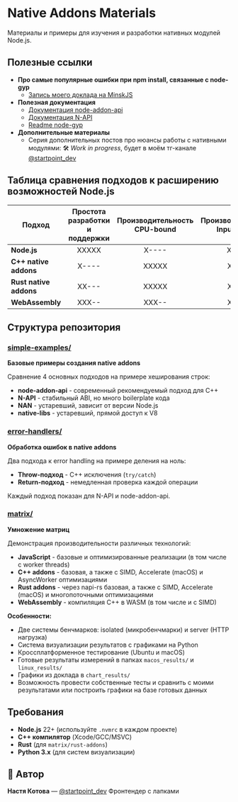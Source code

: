 # Native Addons Materials

Материалы и примеры для изучения и разработки нативных модулей Node.js.

## Полезные ссылки

- **Про самые популярные ошибки при npm install, связанные с node-gyp**
    - [Запись моего доклада на MinskJS](https://youtu.be/fYRw6QFXkqw?si=9IbJzB6XS4SuM81_)
- **Полезная документация**
    - [Документация node-addon-api](https://github.com/nodejs/node-addon-api/blob/main/doc/README.md)  
    - [Документация N-API](https://nodejs.org/api/n-api.html)
    - [Readme node-gyp](https://github.com/nodejs/node-gyp)
- **Дополнительные материалы**
    - Серия дополнительных постов про нюансы работы с нативными модулями: 🛠️ *Work in progress*, будет в моём тг-канале [@startpoint_dev](https://t.me/startpoint_dev)


## Таблица сравнения подходов к расширению возможностей Node.js

| Подход                 | Простота разработки и поддержки | Производительность CPU-bound | Производительность Input/Output | Безопасность | Кроссплатформенность |
|------------------------|:-------------------------------:|:----------------------------:|:-------------------------------:|:------------:|:--------------------:|
| **Node.js**            | XXXXX                           | X----                        | XXXXX                           | XXXX-        | XXXXX                |
| **C++ native addons**  | X----                           | XXXXX                        | XX---                           | X----        | XX---                |
| **Rust native addons** | XX---                           | XXXXX                        | XX---                           | XXX--        | XX---                |
| **WebAssembly**        | XXX--                           | XXX--                        | XX---                           | XXXXX        | XXXXX                |


## Структура репозитория

### [simple-examples/](./simple-examples/)
**Базовые примеры создания native addons**

Сравнение 4 основных подходов на примере хеширования строк:
- **node-addon-api** - современный рекомендуемый подход для C++
- **N-API** - стабильный ABI, но много boilerplate кода
- **NAN** - устаревший, зависит от версии Node.js  
- **native-libs** - устаревший, прямой доступ к V8

### [error-handlers/](./error-handlers/)
**Обработка ошибок в native addons**

Два подхода к error handling на примере деления на ноль:
- **Throw-подход** - C++ исключения (`try/catch`)
- **Return-подход** - немедленная проверка каждой операции

Каждый подход показан для N-API и node-addon-api.

### [matrix/](./matrix/)
**Умножение матриц**

Демонстрация производительности различных технологий:
- **JavaScript** - базовые и оптимизированные реализации (в том числе с worker threads)
- **C++ addons** - базовая, а также с SIMD, Accelerate (macOS) и AsyncWorker оптимизациями
- **Rust addons** - через napi-rs базовая, а также с SIMD, Accelerate (macOS) и  многопоточными оптимизациями
- **WebAssembly** - компиляция C++ в WASM (в том числе и с SIMD)

**Особенности:**
- Две системы бенчмарков: isolated (микробенчмарки) и server (HTTP нагрузка)
- Система визуализации результатов с графиками на Python
- Кроссплатформенное тестирование (Ubuntu и macOS)
- Готовые результаты измерений в папках `macos_results/` и `linux_results/`
- Графики из доклада в `chart_results/`
- Возможность провести собственные тесты и сравнить с моими результатами или построить графики на базе готовых данных

## Требования

- **Node.js** 22+ (используйте `.nvmrc` в каждом проекте)
- **C++ компилятор** (Xcode/GCC/MSVC)
- **Rust** (для `matrix/rust-addons`)
- **Python 3.x** (для систем визуализации)

## 🤝 Автор

**Настя Котова** — [@startpoint_dev](https://t.me/startpoint_dev)
Фронтендер с лапками
